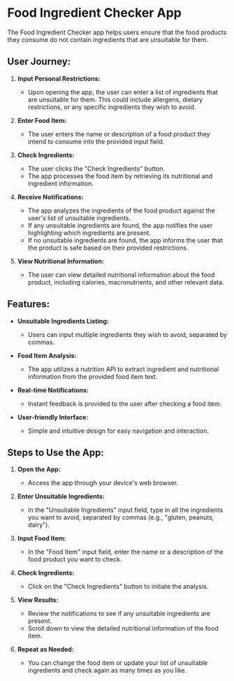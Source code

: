 # Food Ingredient Checker App

The Food Ingredient Checker app helps users ensure that the food products they consume do not contain ingredients that are unsuitable for them.

## User Journey:

1. **Input Personal Restrictions:**
   - Upon opening the app, the user can enter a list of ingredients that are unsuitable for them. This could include allergens, dietary restrictions, or any specific ingredients they wish to avoid.
   
2. **Enter Food Item:**
   - The user enters the name or description of a food product they intend to consume into the provided input field.

3. **Check Ingredients:**
   - The user clicks the "Check Ingredients" button.
   - The app processes the food item by retrieving its nutritional and ingredient information.

4. **Receive Notifications:**
   - The app analyzes the ingredients of the food product against the user's list of unsuitable ingredients.
   - If any unsuitable ingredients are found, the app notifies the user highlighting which ingredients are present.
   - If no unsuitable ingredients are found, the app informs the user that the product is safe based on their provided restrictions.

5. **View Nutritional Information:**
   - The user can view detailed nutritional information about the food product, including calories, macronutrients, and other relevant data.

## Features:

- **Unsuitable Ingredients Listing:**
  - Users can input multiple ingredients they wish to avoid, separated by commas.

- **Food Item Analysis:**
  - The app utilizes a nutrition API to extract ingredient and nutritional information from the provided food item text.

- **Real-time Notifications:**
  - Instant feedback is provided to the user after checking a food item.

- **User-friendly Interface:**
  - Simple and intuitive design for easy navigation and interaction.

## Steps to Use the App:

1. **Open the App:**
   - Access the app through your device's web browser.

2. **Enter Unsuitable Ingredients:**
   - In the "Unsuitable Ingredients" input field, type in all the ingredients you want to avoid, separated by commas (e.g., "gluten, peanuts, dairy").

3. **Input Food Item:**
   - In the "Food Item" input field, enter the name or a description of the food product you want to check.

4. **Check Ingredients:**
   - Click on the "Check Ingredients" button to initiate the analysis.

5. **View Results:**
   - Review the notifications to see if any unsuitable ingredients are present.
   - Scroll down to view the detailed nutritional information of the food item.

6. **Repeat as Needed:**
   - You can change the food item or update your list of unsuitable ingredients and check again as many times as you like.